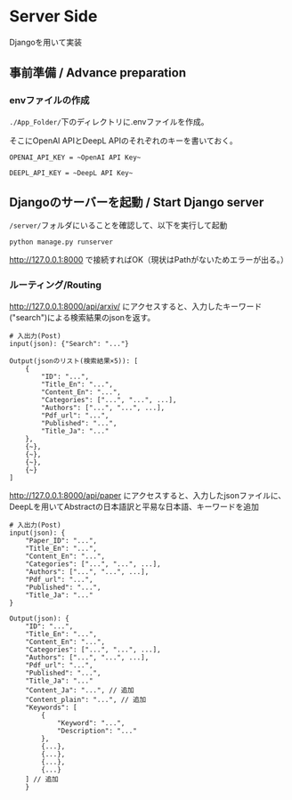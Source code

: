 # Server Side

Djangoを用いて実装
## 事前準備 / Advance preparation
<!-- ### 仮想環境の準備
#### pip
`conda_requirements.txt`に記載のpythonライブラリをinstall.

pipでインストール
````
pip install -r conda_requirements.txt
````

#### conda
`conda_requirements.yaml`を用いてinstall.
````
conda env create -f conda_requirements.yaml 
```` -->

### envファイルの作成
`./App_Folder/`下のディレクトリに.envファイルを作成。

そこにOpenAI APIとDeepL APIのそれぞれのキーを書いておく。
````
OPENAI_API_KEY = ~OpenAI API Key~

DEEPL_API_KEY = ~DeepL API Key~
````

## Djangoのサーバーを起動 / Start Django server
`/server/`フォルダにいることを確認して、以下を実行して起動
````
python manage.py runserver
````

http://127.0.0.1:8000
で接続すればOK（現状はPathがないためエラーが出る。）

### ルーティング/Routing

http://127.0.0.1:8000/api/arxiv/
にアクセスすると、入力したキーワード("search")による検索結果のjsonを返す。
````
# 入出力(Post)
input(json): {"Search": "..."}

Output(jsonのリスト(検索結果×5)): [
    {
        "ID": "...", 
        "Title_En": "...", 
        "Content_En": "...", 
        "Categories": ["...", "...", ...],
        "Authors": ["...", "...", ...], 
        "Pdf_url": "...", 
        "Published": "...", 
        "Title_Ja": "..."
    },
    {~},
    {~},
    {~},
    {~}
]
````

http://127.0.0.1:8000/api/paper
にアクセスすると、入力したjsonファイルに、DeepLを用いてAbstractの日本語訳と平易な日本語、キーワードを追加

````
# 入出力(Post)
input(json): {
    "Paper_ID": "...", 
    "Title_En": "...",
    "Content_En": "...", 
    "Categories": ["...", "...", ...], 
    "Authors": ["...", "...", ...], 
    "Pdf_url": "...", 
    "Published": "...", 
    "Title_Ja": "..."
}

Output(json): {
    "ID": "...", 
    "Title_En": "...",
    "Content_En": "...", 
    "Categories": ["...", "...", ...], 
    "Authors": ["...", "...", ...], 
    "Pdf_url": "...", 
    "Published": "...", 
    "Title_Ja": "..."
    "Content_Ja": "...", // 追加
    "Content_plain": "...", // 追加
    "Keywords": [
        {
            "Keyword": "...",
            "Description": "..."
        },
        {...},
        {...},
        {...},
        {...}
    ] // 追加
    }
````
